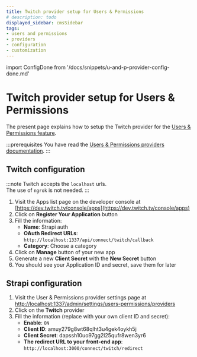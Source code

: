 ```yaml
---
title: Twitch provider setup for Users & Permissions
# description: todo
displayed_sidebar: cmsSidebar
tags:
- users and permissions
- providers
- configuration
- customization
---
```


import ConfigDone from '/docs/snippets/u-and-p-provider-config-done.md'

# Twitch provider setup for Users & Permissions

The present page explains how to setup the Twitch provider for the [Users & Permissions feature](/user-docs/features/users-permissions).

:::prerequisites
You have read the [Users & Permissions providers documentation](/dev-docs/configurations/users-and-permissions-providers).
:::

## Twitch configuration

:::note
Twitch accepts the `localhost` urls. <br/>
The use of `ngrok` is not needed.
:::

1. Visit the Apps list page on the developer console at [https://dev.twitch.tv/console/apps](https://dev.twitch.tv/console/apps)
2. Click on **Register Your Application** button
3. Fill the information:
   - **Name**: Strapi auth
   - **OAuth Redirect URLs**: `http://localhost:1337/api/connect/twitch/callback`
   - **Category**: Choose a category
4. Click on **Manage** button of your new app
5. Generate a new **Client Secret** with the **New Secret** button
6. You should see your Application ID and secret, save them for later

## Strapi configuration

1. Visit the User & Permissions provider settings page at [http://localhost:1337/admin/settings/users-permissions/providers](http://localhost:1337/admin/settings/users-permissions/providers)
2. Click on the **Twitch** provider
3. Fill the information (replace with your own client ID and secret):
   - **Enable**: `ON`
   - **Client ID**: amuy279g8wt68qlht3u4gek4oykh5j
   - **Client Secret**: dapssh10uo97gg2l25qufr8wen3yr6
   - **The redirect URL to your front-end app**: `http://localhost:3000/connect/twitch/redirect`

<ConfigDone />
